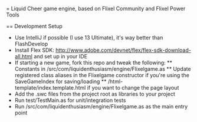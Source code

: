 = Liquid Cheer game engine, based on Flixel Community and Flixel Power Tools

== Development Setup
* Use IntelliJ if possible (I use 13 Ultimate), it's way better than FlashDevelop
* Install Flex SDK: http://www.adobe.com/devnet/flex/flex-sdk-download-all.html and set up in your IDE
* If starting a new game, fork this repo and tweak the following:
** Constants in /src/com/liquidenthusiasm/engine/Flixelgame.as
** Update registered class aliases in the Flixelgame constructor if you're using the SaveGameIndex for saving/loading
** /html-template/index.template.html if you want to change the page layout
* Add the .swc files from the project root as libraries to your project
* Run test/TestMain.as for unit/integration tests
* Run /src/com/liquidenthusiasm/engine/Flixelgame.as as the main entry point